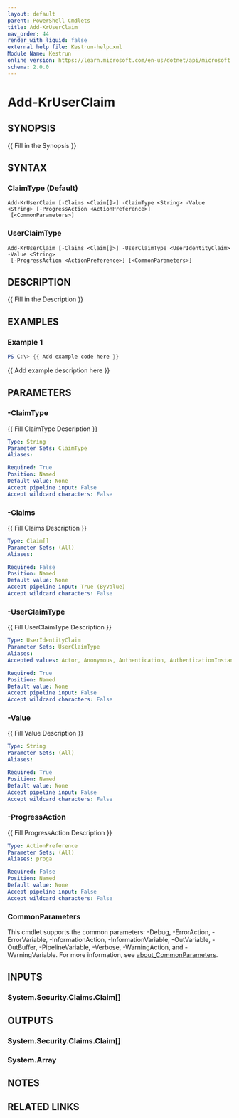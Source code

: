 ```yaml
---
layout: default
parent: PowerShell Cmdlets
title: Add-KrUserClaim
nav_order: 44
render_with_liquid: false
external help file: Kestrun-help.xml
Module Name: Kestrun
online version: https://learn.microsoft.com/en-us/dotnet/api/microsoft.aspnetcore.builder.staticfileoptions?view=aspnetcore-8.0
schema: 2.0.0
---
```


# Add-KrUserClaim

## SYNOPSIS
{{ Fill in the Synopsis }}

## SYNTAX

### ClaimType (Default)
```
Add-KrUserClaim [-Claims <Claim[]>] -ClaimType <String> -Value <String> [-ProgressAction <ActionPreference>]
 [<CommonParameters>]
```

### UserClaimType
```
Add-KrUserClaim [-Claims <Claim[]>] -UserClaimType <UserIdentityClaim> -Value <String>
 [-ProgressAction <ActionPreference>] [<CommonParameters>]
```

## DESCRIPTION
{{ Fill in the Description }}

## EXAMPLES

### Example 1
```powershell
PS C:\> {{ Add example code here }}
```

{{ Add example description here }}

## PARAMETERS

### -ClaimType
{{ Fill ClaimType Description }}

```yaml
Type: String
Parameter Sets: ClaimType
Aliases:

Required: True
Position: Named
Default value: None
Accept pipeline input: False
Accept wildcard characters: False
```

### -Claims
{{ Fill Claims Description }}

```yaml
Type: Claim[]
Parameter Sets: (All)
Aliases:

Required: False
Position: Named
Default value: None
Accept pipeline input: True (ByValue)
Accept wildcard characters: False
```

### -UserClaimType
{{ Fill UserClaimType Description }}

```yaml
Type: UserIdentityClaim
Parameter Sets: UserClaimType
Aliases:
Accepted values: Actor, Anonymous, Authentication, AuthenticationInstant, AuthenticationMethod, AuthorizationDecision, Country, DateOfBirth, Dns, DenyOnlyPrimaryGroupSid, DenyOnlyPrimarySid, DenyOnlySid, DenyOnlyWindowsDeviceGroup, Email, EmailAddress, Expiration, GivenName, Gender, GroupSid, Hash, HomePhone, IsPersistent, Issuer, Locality, MobilePhone, Name, NameIdentifier, OtherPhone, PostalCode, PrimaryGroupSid, Ppid, PrivatePpid, Role, Rsa, SerialNumber, Sid, StateOrProvince, Spn, StreetAddress, Surname, Thumbprint, UserData, Upn, Uri, Version, Webpage, System, WindowsAccountName, WindowsDevice, WindowsDeviceGroup, WindowsFqbnVersion, WindowsGroupSid, WindowsGroup, WindowsDeviceClaim, WindowsSubAuthority, WindowsSid, PrimarySid

Required: True
Position: Named
Default value: None
Accept pipeline input: False
Accept wildcard characters: False
```

### -Value
{{ Fill Value Description }}

```yaml
Type: String
Parameter Sets: (All)
Aliases:

Required: True
Position: Named
Default value: None
Accept pipeline input: False
Accept wildcard characters: False
```

### -ProgressAction
{{ Fill ProgressAction Description }}

```yaml
Type: ActionPreference
Parameter Sets: (All)
Aliases: proga

Required: False
Position: Named
Default value: None
Accept pipeline input: False
Accept wildcard characters: False
```

### CommonParameters
This cmdlet supports the common parameters: -Debug, -ErrorAction, -ErrorVariable, -InformationAction, -InformationVariable, -OutVariable, -OutBuffer, -PipelineVariable, -Verbose, -WarningAction, and -WarningVariable. For more information, see [about_CommonParameters](http://go.microsoft.com/fwlink/?LinkID=113216).

## INPUTS

### System.Security.Claims.Claim[]
## OUTPUTS

### System.Security.Claims.Claim[]
### System.Array
## NOTES

## RELATED LINKS
